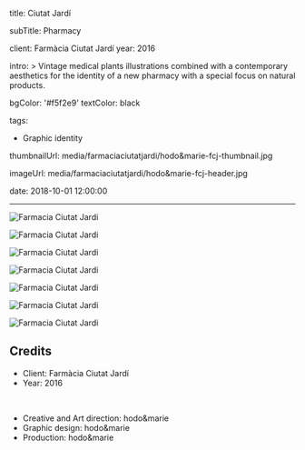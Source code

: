title: Ciutat Jardí

subTitle: Pharmacy

client: Farmàcia Ciutat Jardí
year: 2016

intro: >
  Vintage medical plants illustrations combined with a contemporary aesthetics for the identity of a new pharmacy with a special focus on natural products.

bgColor: '#f5f2e9'
textColor: black

tags:
  - Graphic identity

thumbnailUrl: media/farmaciaciutatjardi/hodo&marie-fcj-thumbnail.jpg

imageUrl: media/farmaciaciutatjardi/hodo&marie-fcj-header.jpg

date: 2018-10-01 12:00:00



---

<div class="gallery gallery-2">

![Farmacia Ciutat Jardi](/media/farmaciaciutatjardi/hodo&marie-fcj-1.jpg)

![Farmacia Ciutat Jardi](/media/farmaciaciutatjardi/hodo&marie-fcj-2.jpg)
</div>

<div class="gallery gallery-3">

![Farmacia Ciutat Jardi](/media/farmaciaciutatjardi/hodo&marie-fcj-3.jpg)

![Farmacia Ciutat Jardi](/media/farmaciaciutatjardi/hodo&marie-fcj-4.jpg)

![Farmacia Ciutat Jardi](/media/farmaciaciutatjardi/hodo&marie-fcj-5.jpg)
</div>

<div class="gallery gallery-2">

![Farmacia Ciutat Jardi](/media/farmaciaciutatjardi/hodo&marie-fcj-6.jpg)

![Farmacia Ciutat Jardi](/media/farmaciaciutatjardi/hodo&marie-fcj-7.jpg)
</div>


## Credits

* Client: Farmàcia Ciutat Jardí
* Year: 2016  

<br>

* Creative and Art direction: hodo&marie
* Graphic design: hodo&marie
* Production: hodo&marie

